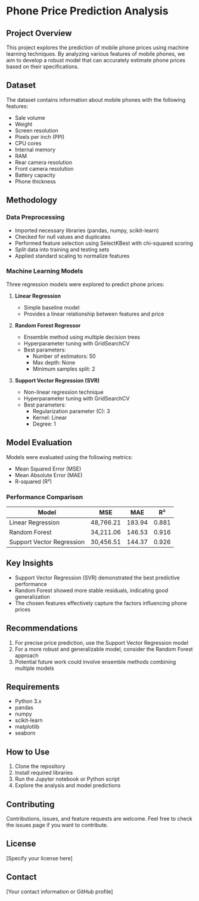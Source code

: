 # Phone Price Prediction Analysis

## Project Overview

This project explores the prediction of mobile phone prices using machine learning techniques. By analyzing various features of mobile phones, we aim to develop a robust model that can accurately estimate phone prices based on their specifications.

## Dataset

The dataset contains information about mobile phones with the following features:
- Sale volume
- Weight
- Screen resolution
- Pixels per inch (PPI)
- CPU cores
- Internal memory
- RAM
- Rear camera resolution
- Front camera resolution
- Battery capacity
- Phone thickness

## Methodology

### Data Preprocessing
- Imported necessary libraries (pandas, numpy, scikit-learn)
- Checked for null values and duplicates
- Performed feature selection using SelectKBest with chi-squared scoring
- Split data into training and testing sets
- Applied standard scaling to normalize features

### Machine Learning Models

Three regression models were explored to predict phone prices:

1. **Linear Regression**
   - Simple baseline model
   - Provides a linear relationship between features and price

2. **Random Forest Regressor**
   - Ensemble method using multiple decision trees
   - Hyperparameter tuning with GridSearchCV
   - Best parameters:
     - Number of estimators: 50
     - Max depth: None
     - Minimum samples split: 2

3. **Support Vector Regression (SVR)**
   - Non-linear regression technique
   - Hyperparameter tuning with GridSearchCV
   - Best parameters:
     - Regularization parameter (C): 3
     - Kernel: Linear
     - Degree: 1

## Model Evaluation

Models were evaluated using the following metrics:
- Mean Squared Error (MSE)
- Mean Absolute Error (MAE)
- R-squared (R²)

### Performance Comparison

| Model | MSE | MAE | R² |
|-------|-----|-----|-----|
| Linear Regression | 48,766.21 | 183.94 | 0.881 |
| Random Forest | 34,211.06 | 146.53 | 0.916 |
| Support Vector Regression | 30,456.51 | 144.37 | 0.926 |

## Key Insights

- Support Vector Regression (SVR) demonstrated the best predictive performance
- Random Forest showed more stable residuals, indicating good generalization
- The chosen features effectively capture the factors influencing phone prices

## Recommendations

1. For precise price prediction, use the Support Vector Regression model
2. For a more robust and generalizable model, consider the Random Forest approach
3. Potential future work could involve ensemble methods combining multiple models

## Requirements

- Python 3.x
- pandas
- numpy
- scikit-learn
- matplotlib
- seaborn

## How to Use

1. Clone the repository
2. Install required libraries
3. Run the Jupyter notebook or Python script
4. Explore the analysis and model predictions

## Contributing

Contributions, issues, and feature requests are welcome. Feel free to check the issues page if you want to contribute.

## License

[Specify your license here]

## Contact

[Your contact information or GitHub profile]
